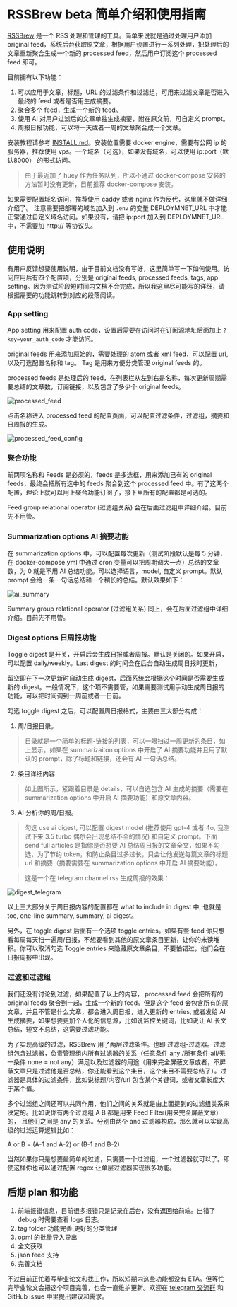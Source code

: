 # RSSBrew beta 简单介绍和使用指南

[RSSBrew](https://github.com/yinan-c/rssbrew) 是一个 RSS 处理和管理的工具。简单来说就是通过处理用户添加 original feed，系统后台获取原文章，根据用户设置进行一系列处理，把处理后的文章重新聚合生成一个新的 processed feed，然后用户订阅这个 processed feed 即可。

目前拥有以下功能：

1. 可以应用于文章，标题，URL 的过滤条件和过滤组，可用来过滤文章是否进入最终的 feed 或者是否用生成摘要。
2. 聚合多个 feed，生成一个新的 feed。
3. 使用 AI 对用户过滤后的文章单独生成摘要，附在原文前，可自定义 prompt。
4. 周报日报功能，可以将一天或者一周的文章聚合成一个文章。

安装教程请参考 [INSTALL.md](https://github.com/yinan-c/rssbrew/blob/main/INSTALL.md)。安装位置需要 docker engine，需要有公网 ip 的服务器，推荐使用 vps。一个域名（可选），如果没有域名，可以使用 ip:port（默认8000） 的形式访问。

> 由于最近加了 huey 作为任务队列，所以不通过 docker-compose 安装的方法暂时没有更新，目前推荐 docker-compose 安装。

如果需要配置域名访问，推荐使用 caddy 或者 nginx 作为反代，这里就不做详细介绍了。
注意需要把部署的域名加入到 `.env` 的变量 DEPLOYMNET_URL 中才能正常通过自定义域名访问。如果没有，请把 ip:port 加入到 DEPLOYMNET_URL 中，不需要加 http:// 等协议头。

## 使用说明

有用户反馈想要使用说明，由于目前文档没有写好，这里简单写一下如何使用。访问应用后有四个配置项，分别是 original feeds, processed feeds, tags, app setting。因为测试阶段短时间内文档不会完成，所以我这里尽可能写的详细，请根据需要的功能跳转到对应的段落阅读。

### App setting

App setting 用来配置 auth code，设置后需要在访问时在订阅源地址后面加上 `?key=your_auth_code` 才能访问。

original feeds 用来添加原始的，需要处理的 atom 或者 xml feed，可以配置 url, 以及可选配置名称和 tag。 Tag 是用来方便分类管理 original feeds 的。

processed feeds 是处理后的 feed，在列表栏从左到右是名称，每次更新周期需要总结的文章数，订阅链接，以及包含了多少个 original feeds。

![processed_feed](../output/pics/processed_feed.png)

点击名称进入 processed feed 的配置页面，可以配置过滤条件，过滤组，摘要和 日周报的生成。

![processed_feed_config](../output/pics/processed_feed_config.png)

### 聚合功能

前两项名称和 Feeds 是必须的，feeds 是多选框，用来添加已有的 original feeds，最终会把所有选中的 feeds 聚合到这个 processed feed 中。有了这两个配置，理论上就可以用上聚合功能订阅了，接下里所有的配置都是可选的。

Feed group relational operator (过滤组关系) 会在后面过滤组中详细介绍。目前先不用管。

### Summarization options AI 摘要功能

在 summarization options 中，可以配置每次更新（测试阶段默认是每 5 分钟，在 docker-compose.yml 中通过 cron 变量可以把周期调大一点）总结的文章数，为 0 就是不用 AI 总结功能。可以选择语言，model, 自定义 prompt。默认 prompt 会给一条一句话总结和一个稍长的总结。默认效果如下：

![ai_summary](../output/pics/AI_summary_rssbrew.png)

Summary group relational operator (过滤组关系) 同上，会在后面过滤组中详细介绍。目前先不用管。

### Digest options 日周报功能

Toggle digest 是开关，开启后会生成日报或者周报。默认是关闭的。如果开启，可以配置 daily/weekly。Last digest 的时间会在后台自动生成周日报时更新，

留空即在下一次更新时自动生成 digest，后面系统会根据这个时间是否需要生成新的 digest。一般情况下，这个项不需要管，如果需要测试用手动生成周日报的功能，可以把时间调到一周前或者一日前。

勾选 toggle digest 之后，可以配置周日报格式，主要由三大部分构成：

1. 周/日报目录。

>目录就是一个简单的标题-链接的列表，可以一眼扫过一周更新的条目，如上显示。如果在 summarizaiton options 中开启了 AI 摘要功能并且用了默认的 prompt，除了标题和链接，还会有 AI 一句话总结。

2. 条目详细内容
   
>如上图所示，紧跟着目录是 details，可以自选包含 AI 生成的摘要（需要在 summarization options 中开启 AI 摘要功能）和原文章内容。

3. AI 分析你的周/日报。

>勾选 use ai digest, 可以配置 digest model (推荐使用 gpt-4 或者 4o, 我测试下来 3.5 turbo 偶尔会出现总结不全的情况) 和自定义 prompt。下面 send full articles 是指你是否想要 AI 总结周日报的文章全文，如果不勾选，为了节约 token，和防止条目过多过长，只会让他发送每篇文章的标题 url 和摘要（摘要需要在 summarization options 中开启 AI 摘要功能）。

>这是一个在 telegram channel rss 生成周报的效果：

![digest_telegram](../output/pics/digest_telegram.png)

以上三大部分关于周日报内容的配置都在 what to include in digest 中, 也就是 toc, one-line summary, summary, ai digest。


另外，在 toggle digest 后面有一个选项 toggle entries。如果有些 feed 你只想看每周每天扫一遍周/日报，不想要看到其他的原文章条目更新，让你的未读堆积。你可以取消勾选 Toggle entries 来隐藏原文章条目，不要怕错过，他们会在日报周报中出现。

### 过滤和过滤组

我们还没有讨论到过滤，如果配置了以上的内容， processed feed 会把所有的 original feeds 聚合到一起，生成一个新的 feed。但是这个 feed 会包含所有的原文章，并且不管是什么文章，都会进入周日报，进入更新的 entries, 或者发给 AI 生成摘要，如果想要更加个人化的信息源，比如说监控关键词，比如说让 AI 长文总结，短文不总结，这需要过滤功能。

为了实现高级的过滤，RSSBrew 用了两层过滤条件。也即 过滤组-过滤器。过滤组包含过滤器，负责管理组内所有过滤器的关系（任意条件 any /所有条件 all/无一条件 none = not any）满足以及过滤器的用途（用来完全屏蔽文章或者，不屏蔽文章只是过滤他是否总结，你还能看到这个条目，这个条目不需要总结了）。过滤器是具体的过滤条件，比如说标题/内容/url 包含某个关键词，或者文章长度大于某个值。

多个过滤组之间还可以共同作用，他们之间的关系就是由上面提到的过滤组关系来决定的。比如说你有两个过滤组 A B 都是用来 Feed Filter(用来完全屏蔽文章) 的， 且他们之间是 any 的关系。分别由两个 and 过滤器构成，那么就可以实现高级的过滤运算逻辑比如：

A or B = (A-1 and A-2) or (B-1 and B-2)

当然如果你只是想要最简单的过滤，只需要一个过滤组，一个过滤器就可以了。即使这样你也可以通过配置 regex 让单层过滤器实现很多功能。

## 后期 plan 和功能

1. 前端报错信息，目前很多报错只是记录在后台，没有返回给前端。出错了 debug 时需要查看 logs 日志。
2. tag folder 功能完善,更好的分类管理
3. opml 的批量导入导出
4. 全文获取
5. json feed 支持
6. 完善文档

不过目前正忙着写毕业论文和找工作，所以短期内这些功能都没有 ETA。但等忙完毕业论文会把这个项目完善，也会一直维护更新。欢迎在 [telegram 交流群](https://t.me/rssbrew) 和 GitHub issue 中里提出建议和需求。
